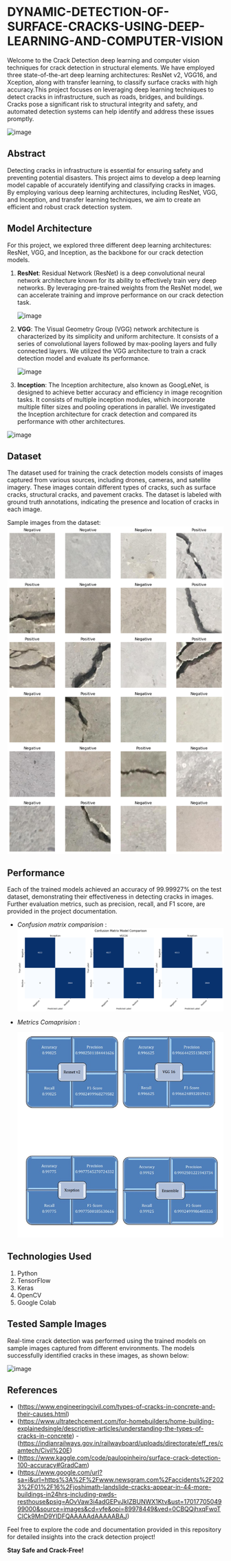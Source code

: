# DYNAMIC-DETECTION-OF-SURFACE-CRACKS-USING-DEEP-LEARNING-AND-COMPUTER-VISION
Welcome to the Crack Detection deep learning and computer vision techniques for crack detection in structural elements. We have employed three state-of-the-art deep learning architectures: ResNet v2, VGG16, and Xception, along with transfer learning, to classify surface cracks with high accuracy.This project focuses on leveraging deep learning techniques to detect cracks in infrastructure, such as roads, bridges, and buildings. Cracks pose a significant risk to structural integrity and safety, and automated detection systems can help identify and address these issues promptly.

![image](https://github.com/kamalparsapu/DYNAMIC-DETECTION-OF-SURFACE-CRACKS-USING-DEEP-LEARNING-AND-COMPUTER-VISION/blob/main/8th%20sem%20major%20project%20report%202/tested-1%20(1).png)

## Abstract

Detecting cracks in infrastructure is essential for ensuring safety and preventing potential disasters. This project aims to develop a deep learning model capable of accurately identifying and classifying cracks in images. By employing various deep learning architectures, including ResNet, VGG, and Inception, and transfer learning techniques, we aim to create an efficient and robust crack detection system.

## Model Architecture

For this project, we explored three different deep learning architectures: ResNet, VGG, and Inception, as the backbone for our crack detection models.

1. **ResNet**: Residual Network (ResNet) is a deep convolutional neural network architecture known for its ability to effectively train very deep networks. By leveraging pre-trained weights from the ResNet model, we can accelerate training and improve performance on our crack detection task.

   ![image](https://github.com/kamalparsapu/DYNAMIC-DETECTION-OF-SURFACE-CRACKS-USING-DEEP-LEARNING-AND-COMPUTER-VISION/assets/101061373/eff71762-cb9c-4bf3-8491-1955b501cb29)


2. **VGG**: The Visual Geometry Group (VGG) network architecture is characterized by its simplicity and uniform architecture. It consists of a series of convolutional layers followed by max-pooling layers and fully connected layers. We utilized the VGG architecture to train a crack detection model and evaluate its performance.

   ![image](https://github.com/kamalparsapu/DYNAMIC-DETECTION-OF-SURFACE-CRACKS-USING-DEEP-LEARNING-AND-COMPUTER-VISION/assets/101061373/87b4886d-0d74-4222-bb67-b054e875fe53)


3. **Inception**: The Inception architecture, also known as GoogLeNet, is designed to achieve better accuracy and efficiency in image recognition tasks. It consists of multiple inception modules, which incorporate multiple filter sizes and pooling operations in parallel. We investigated the Inception architecture for crack detection and compared its performance with other architectures.

  ![image](https://github.com/kamalparsapu/DYNAMIC-DETECTION-OF-SURFACE-CRACKS-USING-DEEP-LEARNING-AND-COMPUTER-VISION/assets/101061373/89c01681-c5be-497f-9a87-739409352265)


## Dataset

The dataset used for training the crack detection models consists of images captured from various sources, including drones, cameras, and satellite imagery. These images contain different types of cracks, such as surface cracks, structural cracks, and pavement cracks. The dataset is labeled with ground truth annotations, indicating the presence and location of cracks in each image.

Sample images from the dataset:
![image](https://github.com/kamalparsapu/DYNAMIC-DETECTION-OF-SURFACE-CRACKS-USING-DEEP-LEARNING-AND-COMPUTER-VISION/blob/main/project%20related%20images/download%20(1).png)

## Performance

Each of the trained models achieved an accuracy of 99.99927% on the test dataset, demonstrating their effectiveness in detecting cracks in images. Further evaluation metrics, such as precision, recall, and F1 score, are provided in the project documentation.
- *Confusion matrix comparision* :
  ![image](https://github.com/kamalparsapu/DYNAMIC-DETECTION-OF-SURFACE-CRACKS-USING-DEEP-LEARNING-AND-COMPUTER-VISION/blob/main/project%20related%20images/download%20(14).png) 
  
- *Metrics Comaprision* :

  ![image](https://github.com/kamalparsapu/DYNAMIC-DETECTION-OF-SURFACE-CRACKS-USING-DEEP-LEARNING-AND-COMPUTER-VISION/blob/main/8th%20sem%20major%20project%20report%202/WhatsApp%20Image%202024-04-29%20at%2011.40.40%20AM.jpeg)


## Technologies Used

1. Python
2. TensorFlow
3. Keras
4. OpenCV
5. Google Colab

## Tested Sample Images

Real-time crack detection was performed using the trained models on sample images captured from different environments. The models successfully identified cracks in these images, as shown below:

![image](https://github.com/kamalparsapu/DYNAMIC-DETECTION-OF-SURFACE-CRACKS-USING-DEEP-LEARNING-AND-COMPUTER-VISION/blob/main/8th%20sem%20major%20project%20report%202/tested-1%20(2).png)


## References
- (https://www.engineeringcivil.com/types-of-cracks-in-concrete-and-their-causes.html)
- (https://www.ultratechcement.com/for-homebuilders/home-building-explainedsingle/descriptive-articles/understanding-the-types-of-cracks-in-concrete)
-(https://indianrailways.gov.in/railwayboard/uploads/directorate/eff_res/camtech/Civil%20E)
- (https://www.kaggle.com/code/paulopinheiro/surface-crack-detection-100-accuracy#GradCam)
- (https://www.google.com/url?sa=i&url=https%3A%2F%2Fwww.newsgram.com%2Faccidents%2F2023%2F01%2F16%2Fjoshimath-landslide-cracks-appear-in-44-more-buildings-in24hrs-including-pwds-resthouse&psig=AOvVaw3i4adGEPvJkIZBUNWX1Ktv&ust=1701770504999000&source=images&cd=vfe&opi=89978449&ved=0CBQQjhxqFwoTCICk9MnD9YIDFQAAAAAdAAAAABAJ)

Feel free to explore the code and documentation provided in this repository for detailed insights into the crack detection project!

**Stay Safe and Crack-Free!**
